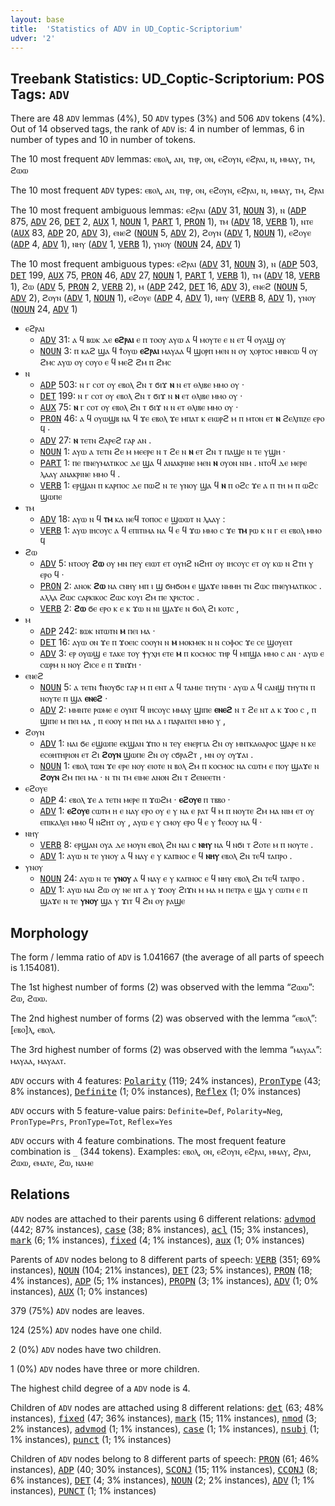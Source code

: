 ```yaml
---
layout: base
title:  'Statistics of ADV in UD_Coptic-Scriptorium'
udver: '2'
---
```


## Treebank Statistics: UD_Coptic-Scriptorium: POS Tags: `ADV`

There are 48 `ADV` lemmas (4%), 50 `ADV` types (3%) and 506 `ADV` tokens (4%).
Out of 14 observed tags, the rank of `ADV` is: 4 in number of lemmas, 6 in number of types and 10 in number of tokens.

The 10 most frequent `ADV` lemmas: ⲉⲃⲟⲗ, ⲁⲛ, ⲧⲏⲣ, ⲟⲛ, ⲉϩⲟⲩⲛ, ⲉϩⲣⲁⲓ, ⲛ, ⲙⲙⲁⲩ, ⲧⲙ, ϩⲱⲱ

The 10 most frequent `ADV` types:  ⲉⲃⲟⲗ, ⲁⲛ, ⲧⲏⲣ, ⲟⲛ, ⲉϩⲟⲩⲛ, ⲉϩⲣⲁⲓ, ⲛ, ⲙⲙⲁⲩ, ⲧⲙ, ϩⲣⲁⲓ

The 10 most frequent ambiguous lemmas: ⲉϩⲣⲁⲓ (<tt><a href="cop_scriptorium-pos-ADV.html">ADV</a></tt> 31, <tt><a href="cop_scriptorium-pos-NOUN.html">NOUN</a></tt> 3), ⲛ (<tt><a href="cop_scriptorium-pos-ADP.html">ADP</a></tt> 875, <tt><a href="cop_scriptorium-pos-ADV.html">ADV</a></tt> 26, <tt><a href="cop_scriptorium-pos-DET.html">DET</a></tt> 2, <tt><a href="cop_scriptorium-pos-AUX.html">AUX</a></tt> 1, <tt><a href="cop_scriptorium-pos-NOUN.html">NOUN</a></tt> 1, <tt><a href="cop_scriptorium-pos-PART.html">PART</a></tt> 1, <tt><a href="cop_scriptorium-pos-PRON.html">PRON</a></tt> 1), ⲧⲙ (<tt><a href="cop_scriptorium-pos-ADV.html">ADV</a></tt> 18, <tt><a href="cop_scriptorium-pos-VERB.html">VERB</a></tt> 1), ⲛⲧⲉ (<tt><a href="cop_scriptorium-pos-AUX.html">AUX</a></tt> 83, <tt><a href="cop_scriptorium-pos-ADP.html">ADP</a></tt> 20, <tt><a href="cop_scriptorium-pos-ADV.html">ADV</a></tt> 3), ⲉⲛⲉϩ (<tt><a href="cop_scriptorium-pos-NOUN.html">NOUN</a></tt> 5, <tt><a href="cop_scriptorium-pos-ADV.html">ADV</a></tt> 2), ϩⲟⲩⲛ (<tt><a href="cop_scriptorium-pos-ADV.html">ADV</a></tt> 1, <tt><a href="cop_scriptorium-pos-NOUN.html">NOUN</a></tt> 1), ⲉϩⲟⲩⲉ (<tt><a href="cop_scriptorium-pos-ADP.html">ADP</a></tt> 4, <tt><a href="cop_scriptorium-pos-ADV.html">ADV</a></tt> 1), ⲛⲏⲩ (<tt><a href="cop_scriptorium-pos-ADV.html">ADV</a></tt> 1, <tt><a href="cop_scriptorium-pos-VERB.html">VERB</a></tt> 1), ⲩⲛⲟⲩ (<tt><a href="cop_scriptorium-pos-NOUN.html">NOUN</a></tt> 24, <tt><a href="cop_scriptorium-pos-ADV.html">ADV</a></tt> 1)

The 10 most frequent ambiguous types:  ⲉϩⲣⲁⲓ (<tt><a href="cop_scriptorium-pos-ADV.html">ADV</a></tt> 31, <tt><a href="cop_scriptorium-pos-NOUN.html">NOUN</a></tt> 3), ⲛ (<tt><a href="cop_scriptorium-pos-ADP.html">ADP</a></tt> 503, <tt><a href="cop_scriptorium-pos-DET.html">DET</a></tt> 199, <tt><a href="cop_scriptorium-pos-AUX.html">AUX</a></tt> 75, <tt><a href="cop_scriptorium-pos-PRON.html">PRON</a></tt> 46, <tt><a href="cop_scriptorium-pos-ADV.html">ADV</a></tt> 27, <tt><a href="cop_scriptorium-pos-NOUN.html">NOUN</a></tt> 1, <tt><a href="cop_scriptorium-pos-PART.html">PART</a></tt> 1, <tt><a href="cop_scriptorium-pos-VERB.html">VERB</a></tt> 1), ⲧⲙ (<tt><a href="cop_scriptorium-pos-ADV.html">ADV</a></tt> 18, <tt><a href="cop_scriptorium-pos-VERB.html">VERB</a></tt> 1), ϩⲱ (<tt><a href="cop_scriptorium-pos-ADV.html">ADV</a></tt> 5, <tt><a href="cop_scriptorium-pos-PRON.html">PRON</a></tt> 2, <tt><a href="cop_scriptorium-pos-VERB.html">VERB</a></tt> 2), ⲙ (<tt><a href="cop_scriptorium-pos-ADP.html">ADP</a></tt> 242, <tt><a href="cop_scriptorium-pos-DET.html">DET</a></tt> 16, <tt><a href="cop_scriptorium-pos-ADV.html">ADV</a></tt> 3), ⲉⲛⲉϩ (<tt><a href="cop_scriptorium-pos-NOUN.html">NOUN</a></tt> 5, <tt><a href="cop_scriptorium-pos-ADV.html">ADV</a></tt> 2), ϩⲟⲩⲛ (<tt><a href="cop_scriptorium-pos-ADV.html">ADV</a></tt> 1, <tt><a href="cop_scriptorium-pos-NOUN.html">NOUN</a></tt> 1), ⲉϩⲟⲩⲉ (<tt><a href="cop_scriptorium-pos-ADP.html">ADP</a></tt> 4, <tt><a href="cop_scriptorium-pos-ADV.html">ADV</a></tt> 1), ⲛⲏⲩ (<tt><a href="cop_scriptorium-pos-VERB.html">VERB</a></tt> 8, <tt><a href="cop_scriptorium-pos-ADV.html">ADV</a></tt> 1), ⲩⲛⲟⲩ (<tt><a href="cop_scriptorium-pos-NOUN.html">NOUN</a></tt> 24, <tt><a href="cop_scriptorium-pos-ADV.html">ADV</a></tt> 1)


* ⲉϩⲣⲁⲓ
  * <tt><a href="cop_scriptorium-pos-ADV.html">ADV</a></tt> 31: ⲁ ϥ ⲃⲱⲕ ⲇⲉ <b>ⲉϩⲣⲁⲓ</b> ⲉ ⲡ ⲧⲟⲟⲩ ⲁⲩⲱ ⲁ ϥ ⲙⲟⲩⲧⲉ ⲉ ⲛ ⲉⲧ ϥ ⲟⲩⲁϣ ⲟⲩ
  * <tt><a href="cop_scriptorium-pos-NOUN.html">NOUN</a></tt> 3: ⲡ ⲕⲁϩ ϣⲁ ϥ ϯⲟⲩⲱ <b>ⲉϩⲣⲁⲓ</b> ⲙⲁⲩⲁⲁ ϥ ϣⲟⲣⲡ ⲙⲉⲛ ⲛ ⲟⲩ ⲭⲟⲣⲧⲟⲥ ⲙⲛⲛⲥⲱ ϥ ⲟⲩ ϩⲙⲥ ⲁⲩⲱ ⲟⲩ ⲥⲟⲩⲟ ⲉ ϥ ⲙⲉϩ ϩⲙ ⲡ ϩⲙⲥ
* ⲛ
  * <tt><a href="cop_scriptorium-pos-ADP.html">ADP</a></tt> 503: ⲛ ⲅ ⲥⲟⲧ ⲟⲩ ⲉⲃⲟⲗ ϩⲛ ⲧ ϭⲓϫ <b>ⲛ</b> ⲛ ⲉⲧ ⲑⲗⲓⲃⲉ ⲙⲙⲟ ⲟⲩ ·
  * <tt><a href="cop_scriptorium-pos-DET.html">DET</a></tt> 199: ⲛ ⲅ ⲥⲟⲧ ⲟⲩ ⲉⲃⲟⲗ ϩⲛ ⲧ ϭⲓϫ ⲛ <b>ⲛ</b> ⲉⲧ ⲑⲗⲓⲃⲉ ⲙⲙⲟ ⲟⲩ ·
  * <tt><a href="cop_scriptorium-pos-AUX.html">AUX</a></tt> 75: <b>ⲛ</b> ⲅ ⲥⲟⲧ ⲟⲩ ⲉⲃⲟⲗ ϩⲛ ⲧ ϭⲓϫ ⲛ ⲛ ⲉⲧ ⲑⲗⲓⲃⲉ ⲙⲙⲟ ⲟⲩ ·
  * <tt><a href="cop_scriptorium-pos-PRON.html">PRON</a></tt> 46: ⲁ ϥ ⲟⲩⲱϣⲃ ⲛⲁ ϥ ϫⲉ ⲉⲃⲟⲗ ϫⲉ ⲙⲡⲁⲧ ⲕ ⲉⲓⲱⲣϩ ⲙ ⲡ ⲙⲧⲟⲛ ⲉⲧ <b>ⲛ</b> ϩⲉⲗⲡⲓⲍⲉ ⲉⲣⲟ ϥ ·
  * <tt><a href="cop_scriptorium-pos-ADV.html">ADV</a></tt> 27: <b>ⲛ</b> ⲧⲉⲧⲛ ϩⲁⲣⲉϩ ⲅⲁⲣ ⲁⲛ .
  * <tt><a href="cop_scriptorium-pos-NOUN.html">NOUN</a></tt> 1: ⲁⲩⲱ ⲁ ⲧⲉⲧⲛ ϩⲉ ⲙ ⲙⲉⲉⲣⲉ ⲛ ⲧ ϩⲉ ⲛ <b>ⲛ</b> ⲉⲧ ϩⲛ ⲧ ⲡⲁϣⲉ ⲛ ⲧⲉ ⲩϣⲏ ·
  * <tt><a href="cop_scriptorium-pos-PART.html">PART</a></tt> 1: ⲡⲉ ⲡⲛⲉⲩⲙⲁⲧⲓⲕⲟⲥ ⲇⲉ ϣⲁ ϥ ⲁⲛⲁⲕⲣⲓⲛⲉ ⲙⲉⲛ <b>ⲛ</b> ⲟⲩⲟⲛ ⲛⲓⲙ . ⲛⲧⲟϥ ⲇⲉ ⲙⲉⲣⲉ ⲗⲁⲁⲩ ⲁⲛⲁⲕⲣⲓⲛⲉ ⲙⲙⲟ ϥ .
  * <tt><a href="cop_scriptorium-pos-VERB.html">VERB</a></tt> 1: ⲉⲣϣⲁⲛ ⲡ ⲕⲁⲣⲡⲟⲥ ⲇⲉ ⲡⲱϩ ⲛ ⲧⲉ ⲩⲛⲟⲩ ϣⲁ ϥ <b>ⲛ</b> ⲡ ⲟϩⲥ ϫⲉ ⲁ ⲡ ⲧⲏ ⲙ ⲡ ⲱϩⲥ ϣⲱⲡⲉ
* ⲧⲙ
  * <tt><a href="cop_scriptorium-pos-ADV.html">ADV</a></tt> 18: ⲁⲩⲱ ⲛ ϥ <b>ⲧⲙ</b> ⲕⲁ ⲛⲉϥ ⲧⲟⲡⲟⲥ ⲉ ϣⲱⲱⲧ ⲛ ⲗⲁⲁⲩ :
  * <tt><a href="cop_scriptorium-pos-VERB.html">VERB</a></tt> 1: ⲁⲩⲱ ⲓⲏⲥⲟⲩⲥ ⲁ ϥ ⲉⲡⲓⲧⲓⲙⲁ ⲛⲁ ϥ ⲉ ϥ ϫⲱ ⲙⲙⲟ ⲥ ϫⲉ <b>ⲧⲙ</b> ⲣⲱ ⲕ ⲛ ⲅ ⲉⲓ ⲉⲃⲟⲗ ⲙⲙⲟ ϥ
* ϩⲱ
  * <tt><a href="cop_scriptorium-pos-ADV.html">ADV</a></tt> 5: ⲛⲧⲟⲟⲩ <b>ϩⲱ</b> ⲟⲩ ⲙⲛ ⲡⲉⲩ ⲉⲓⲱⲧ ⲉⲧ ⲟⲩⲏϩ ⲛϩⲏⲧ ⲟⲩ ⲓⲏⲥⲟⲩⲥ ⲉⲧ ⲟⲩ ⲕⲱ ⲛ ϩⲧⲏ ⲩ ⲉⲣⲟ ϥ ·
  * <tt><a href="cop_scriptorium-pos-PRON.html">PRON</a></tt> 2: ⲁⲛⲟⲕ <b>ϩⲱ</b> ⲛⲁ ⲥⲛⲏⲩ ⲙⲡ ⲓ ϣ ϭⲙϭⲟⲙ ⲉ ϣⲁϫⲉ ⲛⲙⲙⲏ ⲧⲛ ϩⲱⲥ ⲡⲛⲉⲩⲙⲁⲧⲓⲕⲟⲥ . ⲁⲗⲗⲁ ϩⲱⲥ ⲥⲁⲣⲕⲓⲕⲟⲥ ϩⲱⲥ ⲕⲟⲩⲓ ϩⲙ ⲡⲉ ⲭⲣⲓⲥⲧⲟⲥ .
  * <tt><a href="cop_scriptorium-pos-VERB.html">VERB</a></tt> 2: <b>ϩⲱ</b> ϭⲉ ⲉⲣⲟ ⲕ ⲉ ⲕ ϫⲱ ⲛ ⲛⲓ ϣⲁϫⲉ ⲛ ϭⲟⲗ ϩⲓ ⲕⲟⲧⲥ ,
* ⲙ
  * <tt><a href="cop_scriptorium-pos-ADP.html">ADP</a></tt> 242: ⲃⲱⲕ ⲛⲧⲱⲧⲛ <b>ⲙ</b> ⲡⲉⲓ ⲙⲁ ·
  * <tt><a href="cop_scriptorium-pos-DET.html">DET</a></tt> 16: ⲁⲩⲱ ⲟⲛ ϫⲉ ⲡ ϫⲟⲉⲓⲥ ⲥⲟⲟⲩⲛ ⲛ <b>ⲙ</b> ⲙⲟⲕⲙⲉⲕ ⲛ ⲛ ⲥⲟⲫⲟⲥ ϫⲉ ⲥⲉ ϣⲟⲩⲉⲓⲧ
  * <tt><a href="cop_scriptorium-pos-ADV.html">ADV</a></tt> 3: ⲉⲣ ⲟⲩⲱϣ ⲉ ⲧⲁⲕⲉ ⲧⲟⲩ ⲯⲩⲭⲏ ⲉⲧⲉ <b>ⲙ</b> ⲡ ⲕⲟⲥⲙⲟⲥ ⲧⲏⲣ ϥ ⲙⲡϣⲁ ⲙⲙⲟ ⲥ ⲁⲛ · ⲁⲩⲱ ⲉ ⲥⲱⲣⲙ ⲛ ⲛⲟⲩ ϩⲓⲥⲉ ⲉ ⲡ ϫⲓⲛϫⲏ ·
* ⲉⲛⲉϩ
  * <tt><a href="cop_scriptorium-pos-NOUN.html">NOUN</a></tt> 5: ⲁ ⲧⲉⲧⲛ ϯⲛⲟⲩϭⲥ ⲅⲁⲣ ⲙ ⲡ ⲉⲛⲧ ⲁ ϥ ⲧⲁⲙⲓⲉ ⲧⲏⲩⲧⲛ · ⲁⲩⲱ ⲁ ϥ ⲥⲁⲛϣ ⲧⲏⲩⲧⲛ ⲡ ⲛⲟⲩⲧⲉ ⲡ ϣⲁ <b>ⲉⲛⲉϩ</b> ·
  * <tt><a href="cop_scriptorium-pos-ADV.html">ADV</a></tt> 2: ⲙⲙⲛⲧⲉ ⲣⲱⲙⲉ ⲉ ⲟⲩⲛⲧ ϥ ⲓⲏⲥⲟⲩⲥ ⲙⲙⲁⲩ ϣⲓⲡⲉ <b>ⲉⲛⲉϩ</b> ⲛ ⲧ ϩⲉ ⲛⲧ ⲁ ⲕ ϫⲟⲟ ⲥ , ⲡ ϣⲓⲡⲉ ⲙ ⲡⲉⲓ ⲙⲁ , ⲡ ⲉⲟⲟⲩ ⲙ ⲡⲉⲓ ⲙⲁ ⲁ ⲓ ⲡⲁⲣⲁⲓⲧⲉⲓ ⲙⲙⲟ ⲩ ,
* ϩⲟⲩⲛ
  * <tt><a href="cop_scriptorium-pos-ADV.html">ADV</a></tt> 1: ⲛⲁⲓ ϭⲉ ⲉϣⲱⲡⲉ ⲉⲕϣⲁⲛ ϫⲡⲟ ⲛ ⲧⲉⲩ ⲉⲛⲉⲣⲅⲓⲁ ϩⲛ ⲟⲩ ⲙⲛⲧⲕⲁⲑⲁⲣⲟⲥ ϣⲁⲣⲉ ⲛ ⲕⲉ ⲉⲥⲑⲏⲧⲏⲣⲓⲟⲛ ⲉⲧ ϩⲓ <b>ϩⲟⲩⲛ</b> ϣⲱⲡⲉ ϩⲛ ⲟⲩ ⲥϭⲣⲁϩⲧ , ⲙⲛ ⲟⲩ ⲟⲩϫⲁⲓ .
  * <tt><a href="cop_scriptorium-pos-NOUN.html">NOUN</a></tt> 1: ⲉⲃⲟⲗ ⲧⲱⲛ ϫⲉ ⲉⲣⲉ ⲛⲟⲩ ⲉⲓⲟⲧⲉ ⲛ ⲃⲟⲗ ϩⲙ ⲡ ⲕⲟⲥⲙⲟⲥ ⲛⲁ ⲥⲱⲧⲙ ⲉ ⲡⲟⲩ ϣⲁϫⲉ ⲛ <b>ϩⲟⲩⲛ</b> ϩⲙ ⲡⲉⲓ ⲙⲁ · ⲛ ⲧⲛ ⲧⲙ ⲉⲓⲙⲉ ⲁⲛⲟⲛ ϩⲛ ⲧ ϩⲉⲛⲉⲉⲧⲏ ·
* ⲉϩⲟⲩⲉ
  * <tt><a href="cop_scriptorium-pos-ADP.html">ADP</a></tt> 4: ⲉⲃⲟⲗ ϫⲉ ⲁ ⲧⲉⲧⲛ ⲙⲉⲣⲉ ⲡ ϫⲱϩⲙ · <b>ⲉϩⲟⲩⲉ</b> ⲡ ⲧⲃⲃⲟ ·
  * <tt><a href="cop_scriptorium-pos-ADV.html">ADV</a></tt> 1: <b>ⲉϩⲟⲩⲉ</b> ⲥⲱⲧⲙ ⲏ ⲉ ⲛⲁⲩ ⲉⲣⲟ ⲟⲩ ⲉ ⲩ ⲛⲁ ⲉ ⲣⲁⲧ ϥ ⲙ ⲡ ⲛⲟⲩⲧⲉ ϩⲙ ⲙⲁ ⲛⲓⲙ ⲉⲧ ⲟⲩ ⲉⲡⲓⲕⲁⲗⲉⲓ ⲙⲙⲟ ϥ ⲛϩⲏⲧ ⲟⲩ , ⲁⲩⲱ ⲉ ⲩ ⲥⲙⲟⲩ ⲉⲣⲟ ϥ ⲉ ⲩ ϯⲉⲟⲟⲩ ⲛⲁ ϥ ·
* ⲛⲏⲩ
  * <tt><a href="cop_scriptorium-pos-VERB.html">VERB</a></tt> 8: ⲉⲣϣⲁⲛ ⲟⲩⲁ ⲇⲉ ⲙⲟⲩⲛ ⲉⲃⲟⲗ ϩⲛ ⲛⲁⲓ ⲥ <b>ⲛⲏⲩ</b> ⲛⲁ ϥ ⲛϭⲓ ⲧ ϩⲟⲧⲉ ⲙ ⲡ ⲛⲟⲩⲧⲉ .
  * <tt><a href="cop_scriptorium-pos-ADV.html">ADV</a></tt> 1: ⲁⲩⲱ ⲛ ⲧⲉ ⲩⲛⲟⲩ ⲁ ϥ ⲛⲁⲩ ⲉ ⲩ ⲕⲁⲡⲛⲟⲥ ⲉ ϥ <b>ⲛⲏⲩ</b> ⲉⲃⲟⲗ ϩⲛ ⲧⲉϥ ⲧⲁⲡⲣⲟ .
* ⲩⲛⲟⲩ
  * <tt><a href="cop_scriptorium-pos-NOUN.html">NOUN</a></tt> 24: ⲁⲩⲱ ⲛ ⲧⲉ <b>ⲩⲛⲟⲩ</b> ⲁ ϥ ⲛⲁⲩ ⲉ ⲩ ⲕⲁⲡⲛⲟⲥ ⲉ ϥ ⲛⲏⲩ ⲉⲃⲟⲗ ϩⲛ ⲧⲉϥ ⲧⲁⲡⲣⲟ .
  * <tt><a href="cop_scriptorium-pos-ADV.html">ADV</a></tt> 1: ⲁⲩⲱ ⲛⲁⲓ ϩⲱ ⲟⲩ ⲛⲉ ⲛⲧ ⲁ ⲩ ϫⲟⲟⲩ ϩⲓϫⲛ ⲙ ⲙⲁ ⲙ ⲡⲉⲧⲣⲁ ⲉ ϣⲁ ⲩ ⲥⲱⲧⲙ ⲉ ⲡ ϣⲁϫⲉ ⲛ ⲧⲉ <b>ⲩⲛⲟⲩ</b> ϣⲁ ⲩ ϫⲓⲧ ϥ ϩⲛ ⲟⲩ ⲣⲁϣⲉ

## Morphology

The form / lemma ratio of `ADV` is 1.041667 (the average of all parts of speech is 1.154081).

The 1st highest number of forms (2) was observed with the lemma “ϩⲱⲱ”: ϩⲱ, ϩⲱⲱ.

The 2nd highest number of forms (2) was observed with the lemma “ⲉⲃⲟⲗ”: [ⲉⲃⲟ]ⲗ, ⲉⲃⲟⲗ.

The 3rd highest number of forms (2) was observed with the lemma “ⲙⲁⲩⲁⲁ”: ⲙⲁⲩⲁⲁ, ⲙⲁⲩⲁⲁⲧ.

`ADV` occurs with 4 features: <tt><a href="cop_scriptorium-feat-Polarity.html">Polarity</a></tt> (119; 24% instances), <tt><a href="cop_scriptorium-feat-PronType.html">PronType</a></tt> (43; 8% instances), <tt><a href="cop_scriptorium-feat-Definite.html">Definite</a></tt> (1; 0% instances), <tt><a href="cop_scriptorium-feat-Reflex.html">Reflex</a></tt> (1; 0% instances)

`ADV` occurs with 5 feature-value pairs: `Definite=Def`, `Polarity=Neg`, `PronType=Prs`, `PronType=Tot`, `Reflex=Yes`

`ADV` occurs with 4 feature combinations.
The most frequent feature combination is `_` (344 tokens).
Examples: ⲉⲃⲟⲗ, ⲟⲛ, ⲉϩⲟⲩⲛ, ⲉϩⲣⲁⲓ, ⲙⲙⲁⲩ, ϩⲣⲁⲓ, ϩⲱⲱ, ⲉⲙⲁⲧⲉ, ϩⲱ, ⲛⲁⲙⲉ


## Relations

`ADV` nodes are attached to their parents using 6 different relations: <tt><a href="cop_scriptorium-dep-advmod.html">advmod</a></tt> (442; 87% instances), <tt><a href="cop_scriptorium-dep-case.html">case</a></tt> (38; 8% instances), <tt><a href="cop_scriptorium-dep-acl.html">acl</a></tt> (15; 3% instances), <tt><a href="cop_scriptorium-dep-mark.html">mark</a></tt> (6; 1% instances), <tt><a href="cop_scriptorium-dep-fixed.html">fixed</a></tt> (4; 1% instances), <tt><a href="cop_scriptorium-dep-aux.html">aux</a></tt> (1; 0% instances)

Parents of `ADV` nodes belong to 8 different parts of speech: <tt><a href="cop_scriptorium-pos-VERB.html">VERB</a></tt> (351; 69% instances), <tt><a href="cop_scriptorium-pos-NOUN.html">NOUN</a></tt> (104; 21% instances), <tt><a href="cop_scriptorium-pos-DET.html">DET</a></tt> (23; 5% instances), <tt><a href="cop_scriptorium-pos-PRON.html">PRON</a></tt> (18; 4% instances), <tt><a href="cop_scriptorium-pos-ADP.html">ADP</a></tt> (5; 1% instances), <tt><a href="cop_scriptorium-pos-PROPN.html">PROPN</a></tt> (3; 1% instances), <tt><a href="cop_scriptorium-pos-ADV.html">ADV</a></tt> (1; 0% instances), <tt><a href="cop_scriptorium-pos-AUX.html">AUX</a></tt> (1; 0% instances)

379 (75%) `ADV` nodes are leaves.

124 (25%) `ADV` nodes have one child.

2 (0%) `ADV` nodes have two children.

1 (0%) `ADV` nodes have three or more children.

The highest child degree of a `ADV` node is 4.

Children of `ADV` nodes are attached using 8 different relations: <tt><a href="cop_scriptorium-dep-det.html">det</a></tt> (63; 48% instances), <tt><a href="cop_scriptorium-dep-fixed.html">fixed</a></tt> (47; 36% instances), <tt><a href="cop_scriptorium-dep-mark.html">mark</a></tt> (15; 11% instances), <tt><a href="cop_scriptorium-dep-nmod.html">nmod</a></tt> (3; 2% instances), <tt><a href="cop_scriptorium-dep-advmod.html">advmod</a></tt> (1; 1% instances), <tt><a href="cop_scriptorium-dep-case.html">case</a></tt> (1; 1% instances), <tt><a href="cop_scriptorium-dep-nsubj.html">nsubj</a></tt> (1; 1% instances), <tt><a href="cop_scriptorium-dep-punct.html">punct</a></tt> (1; 1% instances)

Children of `ADV` nodes belong to 8 different parts of speech: <tt><a href="cop_scriptorium-pos-PRON.html">PRON</a></tt> (61; 46% instances), <tt><a href="cop_scriptorium-pos-ADP.html">ADP</a></tt> (40; 30% instances), <tt><a href="cop_scriptorium-pos-SCONJ.html">SCONJ</a></tt> (15; 11% instances), <tt><a href="cop_scriptorium-pos-CCONJ.html">CCONJ</a></tt> (8; 6% instances), <tt><a href="cop_scriptorium-pos-DET.html">DET</a></tt> (4; 3% instances), <tt><a href="cop_scriptorium-pos-NOUN.html">NOUN</a></tt> (2; 2% instances), <tt><a href="cop_scriptorium-pos-ADV.html">ADV</a></tt> (1; 1% instances), <tt><a href="cop_scriptorium-pos-PUNCT.html">PUNCT</a></tt> (1; 1% instances)

